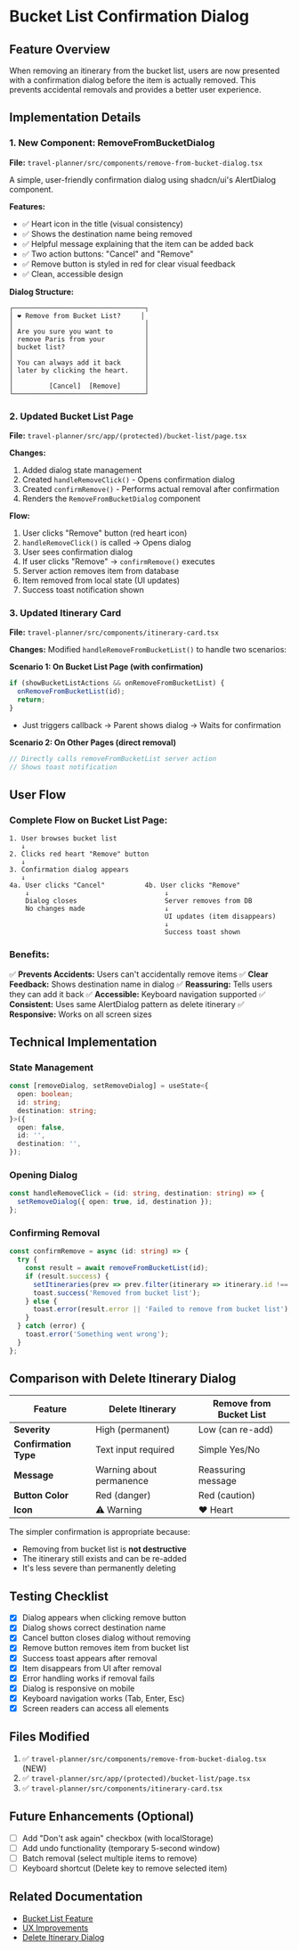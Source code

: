 # Bucket List Confirmation Dialog

## Feature Overview

When removing an itinerary from the bucket list, users are now presented with a confirmation dialog before the item is actually removed. This prevents accidental removals and provides a better user experience.

## Implementation Details

### 1. New Component: RemoveFromBucketDialog

**File:** `travel-planner/src/components/remove-from-bucket-dialog.tsx`

A simple, user-friendly confirmation dialog using shadcn/ui's AlertDialog component.

**Features:**
- ✅ Heart icon in the title (visual consistency)
- ✅ Shows the destination name being removed
- ✅ Helpful message explaining that the item can be added back
- ✅ Two action buttons: "Cancel" and "Remove"
- ✅ Remove button is styled in red for clear visual feedback
- ✅ Clean, accessible design

**Dialog Structure:**
```
┌─────────────────────────────────┐
│ ❤️ Remove from Bucket List?     │
│                                 │
│ Are you sure you want to        │
│ remove Paris from your          │
│ bucket list?                    │
│                                 │
│ You can always add it back      │
│ later by clicking the heart.    │
│                                 │
│         [Cancel]  [Remove]      │
└─────────────────────────────────┘
```

### 2. Updated Bucket List Page

**File:** `travel-planner/src/app/(protected)/bucket-list/page.tsx`

**Changes:**
1. Added dialog state management
2. Created `handleRemoveClick()` - Opens confirmation dialog
3. Created `confirmRemove()` - Performs actual removal after confirmation
4. Renders the `RemoveFromBucketDialog` component

**Flow:**
1. User clicks "Remove" button (red heart icon)
2. `handleRemoveClick()` is called → Opens dialog
3. User sees confirmation dialog
4. If user clicks "Remove" → `confirmRemove()` executes
5. Server action removes item from database
6. Item removed from local state (UI updates)
7. Success toast notification shown

### 3. Updated Itinerary Card

**File:** `travel-planner/src/components/itinerary-card.tsx`

**Changes:**
Modified `handleRemoveFromBucketList()` to handle two scenarios:

**Scenario 1: On Bucket List Page (with confirmation)**
```typescript
if (showBucketListActions && onRemoveFromBucketList) {
  onRemoveFromBucketList(id);
  return;
}
```
- Just triggers callback → Parent shows dialog → Waits for confirmation

**Scenario 2: On Other Pages (direct removal)**
```typescript
// Directly calls removeFromBucketList server action
// Shows toast notification
```

## User Flow

### Complete Flow on Bucket List Page:

```
1. User browses bucket list
   ↓
2. Clicks red heart "Remove" button
   ↓
3. Confirmation dialog appears
   ↓
4a. User clicks "Cancel"          4b. User clicks "Remove"
    ↓                                  ↓
    Dialog closes                      Server removes from DB
    No changes made                    ↓
                                       UI updates (item disappears)
                                       ↓
                                       Success toast shown
```

### Benefits:

✅ **Prevents Accidents:** Users can't accidentally remove items
✅ **Clear Feedback:** Shows destination name in dialog
✅ **Reassuring:** Tells users they can add it back
✅ **Accessible:** Keyboard navigation supported
✅ **Consistent:** Uses same AlertDialog pattern as delete itinerary
✅ **Responsive:** Works on all screen sizes

## Technical Implementation

### State Management

```typescript
const [removeDialog, setRemoveDialog] = useState<{
  open: boolean;
  id: string;
  destination: string;
}>({
  open: false,
  id: '',
  destination: '',
});
```

### Opening Dialog

```typescript
const handleRemoveClick = (id: string, destination: string) => {
  setRemoveDialog({ open: true, id, destination });
};
```

### Confirming Removal

```typescript
const confirmRemove = async (id: string) => {
  try {
    const result = await removeFromBucketList(id);
    if (result.success) {
      setItineraries(prev => prev.filter(itinerary => itinerary.id !== id));
      toast.success('Removed from bucket list');
    } else {
      toast.error(result.error || 'Failed to remove from bucket list');
    }
  } catch (error) {
    toast.error('Something went wrong');
  }
};
```

## Comparison with Delete Itinerary Dialog

| Feature | Delete Itinerary | Remove from Bucket List |
|---------|-----------------|------------------------|
| **Severity** | High (permanent) | Low (can re-add) |
| **Confirmation Type** | Text input required | Simple Yes/No |
| **Message** | Warning about permanence | Reassuring message |
| **Button Color** | Red (danger) | Red (caution) |
| **Icon** | ⚠️ Warning | ❤️ Heart |

The simpler confirmation is appropriate because:
- Removing from bucket list is **not destructive**
- The itinerary still exists and can be re-added
- It's less severe than permanently deleting

## Testing Checklist

- [x] Dialog appears when clicking remove button
- [x] Dialog shows correct destination name
- [x] Cancel button closes dialog without removing
- [x] Remove button removes item from bucket list
- [x] Success toast appears after removal
- [x] Item disappears from UI after removal
- [x] Error handling works if removal fails
- [x] Dialog is responsive on mobile
- [x] Keyboard navigation works (Tab, Enter, Esc)
- [x] Screen readers can access all elements

## Files Modified

1. ✅ `travel-planner/src/components/remove-from-bucket-dialog.tsx` (NEW)
2. ✅ `travel-planner/src/app/(protected)/bucket-list/page.tsx`
3. ✅ `travel-planner/src/components/itinerary-card.tsx`

## Future Enhancements (Optional)

- [ ] Add "Don't ask again" checkbox (with localStorage)
- [ ] Add undo functionality (temporary 5-second window)
- [ ] Batch removal (select multiple items to remove)
- [ ] Keyboard shortcut (Delete key to remove selected item)

## Related Documentation

- [Bucket List Feature](./BUCKET_LIST_FEATURE.md)
- [UX Improvements](./UX_IMPROVEMENTS_BUCKET_LIST.md)
- [Delete Itinerary Dialog](../src/components/delete-itinerary-dialog.tsx)

